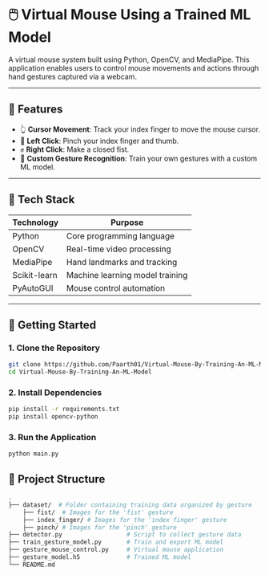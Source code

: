 # 🖱️ Virtual Mouse Using a Trained ML Model

A virtual mouse system built using Python, OpenCV, and MediaPipe. This application enables users to control mouse movements and actions through hand gestures captured via a webcam.

---

## 📌 Features

- 👆 **Cursor Movement**: Track your index finger to move the mouse cursor.
- 🤏 **Left Click**: Pinch your index finger and thumb.
- ✊ **Right Click**: Make a closed fist.
- 🧠 **Custom Gesture Recognition**: Train your own gestures with a custom ML model.

---

## 🧰 Tech Stack

| Technology     | Purpose                                |
|----------------|----------------------------------------|
| Python         | Core programming language              |
| OpenCV         | Real-time video processing             |
| MediaPipe      | Hand landmarks and tracking            |
| Scikit-learn   | Machine learning model training        |
| PyAutoGUI      | Mouse control automation               |

---

## 🚀 Getting Started

### 1. Clone the Repository

```bash
git clone https://github.com/Paarth01/Virtual-Mouse-By-Training-An-ML-Model.git
cd Virtual-Mouse-By-Training-An-ML-Model
```

### 2. Install Dependencies

```bash
pip install -r requirements.txt
pip install opencv-python
```

### 3. Run the Application

```bash
python main.py
```

## 📁 Project Structure

```bash
.
├── dataset/  # Folder containing training data organized by gesture
    ├── fist/  # Images for the 'fist' gesture
    ├── index_finger/ # Images for the 'index finger' gesture
    ├── pinch/ # Images for the 'pinch' gesture
├── detector.py                  # Script to collect gesture data
├── train_gesture_model.py       # Train and export ML model
├── gesture_mouse_control.py     # Virtual mouse application
├── gesture_model.h5             # Trained ML model
└── README.md
```
